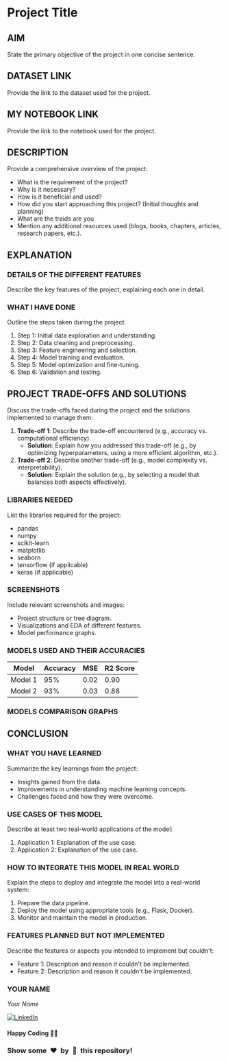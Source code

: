 # Project Title

## AIM
<!-- In 1 single line -->
State the primary objective of the project in one concise sentence.

## DATASET LINK
<!-- Attach the link of the Dataset -->
Provide the link to the dataset used for the project.

## MY NOTEBOOK LINK
<!-- Mention your notebook link where you have solve it either on Kaggle or Collab Link or Drive Link. -->
Provide the link to the notebook used for the project.


## DESCRIPTION
<!-- Properly describe the project. Provide the answer of all the questions,
what is the requirement of the project?, 
why is it necessary?, 
how is it beneficial and used?, 
how did you start approaching this project?, 
Any additional resources used like blogs reading, books reading (mention the name of book along with the pages you have read)?
etc. -->
Provide a comprehensive overview of the project:
- What is the requirement of the project?
- Why is it necessary?
- How is it beneficial and used?
- How did you start approaching this project? (Initial thoughts and planning)
- What are the traids are you 
- Mention any additional resources used (blogs, books, chapters, articles, research papers, etc.).


## EXPLANATION

### DETAILS OF THE DIFFERENT FEATURES
<!-- Elaborate the features as mentioned in the issues, perfoming any googling to learn about the features -->
Describe the key features of the project, explaining each one in detail.

### WHAT I HAVE DONE
<!-- Write this in steps not in too much long paragraphs. -->
Outline the steps taken during the project:
1. Step 1: Initial data exploration and understanding.
2. Step 2: Data cleaning and preprocessing.
3. Step 3: Feature engineering and selection.
4. Step 4: Model training and evaluation.
5. Step 5: Model optimization and fine-tuning.
6. Step 6: Validation and testing.

## PROJECT TRADE-OFFS AND SOLUTIONS
<!-- Explain the trade-offs encountered during the project and how you addressed them -->
Discuss the trade-offs faced during the project and the solutions implemented to manage them:
1. **Trade-off 1**: Describe the trade-off encountered (e.g., accuracy vs. computational efficiency).
   - **Solution**: Explain how you addressed this trade-off (e.g., by optimizing hyperparameters, using a more efficient algorithm, etc.).
2. **Trade-off 2**: Describe another trade-off (e.g., model complexity vs. interpretability).
   - **Solution**: Explain the solution (e.g., by selecting a model that balances both aspects effectively).

### LIBRARIES NEEDED
<!-- Mention it in bullet points either in numbering or simple dots -->
List the libraries required for the project:
- pandas
- numpy
- scikit-learn
- matplotlib
- seaborn
- tensorflow (if applicable)
- keras (if applicable)

### SCREENSHOTS
<!-- Attach the screenshots and images of tree diagram of project approaching,
Visualization and EDA of different features, etc. -->
Include relevant screenshots and images:
- Project structure or tree diagram.
- Visualizations and EDA of different features.
- Model performance graphs.

### MODELS USED AND THEIR ACCURACIES
<!-- If you have used any model, Provide this data in tabular form with,
Accuracy, MSE, R2 Score -->
| Model | Accuracy | MSE | R2 Score |
|-------|----------|-----|----------|
| Model 1 | 95% | 0.02 | 0.90 |
| Model 2 | 93% | 0.03 | 0.88 |

### MODELS COMPARISON GRAPHS 
<!-- Attach the images and screenshots of models accuracy and losses graphs. -->


## CONCLUSION

### WHAT YOU HAVE LEARNED
Summarize the key learnings from the project:
- Insights gained from the data.
- Improvements in understanding machine learning concepts.
- Challenges faced and how they were overcome.

### USE CASES OF THIS MODEL
<!-- At least 2 fields in the real world -->
Describe at least two real-world applications of the model:
1. Application 1: Explanation of the use case.
2. Application 2: Explanation of the use case.

### HOW TO INTEGRATE THIS MODEL IN REAL WORLD
Explain the steps to deploy and integrate the model into a real-world system:
1. Prepare the data pipeline.
2. Deploy the model using appropriate tools (e.g., Flask, Docker).
3. Monitor and maintain the model in production.

### FEATURES PLANNED BUT NOT IMPLEMENTED
<!-- Mention any additional features or aspects you wanted to integrate but couldn't due to lack of knowledge or other constraints. -->
Describe the features or aspects you intended to implement but couldn't:
- Feature 1: Description and reason it couldn't be implemented.
- Feature 2: Description and reason it couldn't be implemented.

### YOUR NAME
*Your Name*

[![LinkedIn](https://img.shields.io/badge/linkedin-%230077B5.svg?style=for-the-badge&logo=linkedin&logoColor=white)](Your-LinkedIn-URL)


#### Happy Coding 🧑‍💻
### Show some &nbsp;❤️&nbsp; by &nbsp;🌟&nbsp; this repository!

